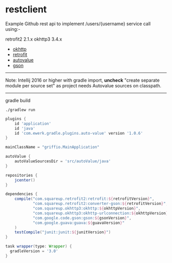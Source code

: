 restclient
==========

Example Github rest api to implement /users/{username} service call using:-

retrofit2 2.1.x
okhttp3 3.4.x

* [okhttp](https://github.com/square/okhttp)
* [retrofit](https://github.com/square/retrofit)
* [autovalue](https://github.com/google/auto)
* [gson](https://github.com/google/gson)

---

Note: Intellij 2016 or higher with gradle import, **uncheck** "create separate module per source set" as project needs Autovalue sources on classpath.

---

gradle build

~~~
./gradlew run
~~~

~~~groovy
plugins {
    id 'application'
    id 'java'
    id 'com.ewerk.gradle.plugins.auto-value' version '1.0.6'
}

mainClassName = "griffio.MainApplication"

autoValue {
    autoValueSourcesDir = 'src/autoValue/java'
}

repositories {
    jcenter()
}

dependencies {
    compile("com.squareup.retrofit2:retrofit:${retrofitVersion}",
            "com.squareup.retrofit2:converter-gson:${retrofitVersion}",
            "com.squareup.okhttp3:okhttp:${okhttpVersion}",
            "com.squareup.okhttp3:okhttp-urlconnection:${okhttpVersion}",
            "com.google.code.gson:gson:${gsonVersion}",
            "com.google.guava:guava:${guavaVersion}"
    )
    testCompile("junit:junit:${junitVersion}")
}

task wrapper(type: Wrapper) {
  gradleVersion = '3.0'
}
~~~
